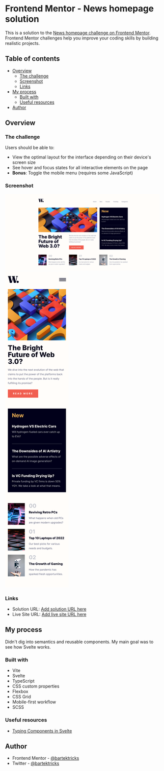 # Frontend Mentor - News homepage solution

This is a solution to the [News homepage challenge on Frontend Mentor](https://www.frontendmentor.io/challenges/news-homepage-H6SWTa1MFl). Frontend Mentor challenges help you improve your coding skills by building realistic projects.

## Table of contents

- [Overview](#overview)
  - [The challenge](#the-challenge)
  - [Screenshot](#screenshot)
  - [Links](#links)
- [My process](#my-process)
  - [Built with](#built-with)
  - [Useful resources](#useful-resources)
- [Author](#author)

## Overview

### The challenge

Users should be able to:

- View the optimal layout for the interface depending on their device's screen size
- See hover and focus states for all interactive elements on the page
- **Bonus**: Toggle the mobile menu (requires some JavaScript)

### Screenshot

![](./desktop.png)
![](./mobile.png)

### Links

- Solution URL: [Add solution URL here](https://github.com/bartektricks/news-homepage-fm)
- Live Site URL: [Add live site URL here](https://news-homepage-fm.vercel.app/)

## My process

Didn't dig into semantics and reusable components. My main goal was to see how Svelte works.

### Built with

- Vite
- Svelte
- TypeScript
- CSS custom properties
- Flexbox
- CSS Grid
- Mobile-first workflow
- SCSS

### Useful resources
- [Typing Components in Svelte](https://www.viget.com/articles/typing-components-in-svelte/)

## Author

- Frontend Mentor - [@bartektricks](https://www.frontendmentor.io/profile/yourusername)
- Twitter - [@bartektricks](https://www.twitter.com/yourusername)


